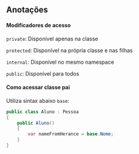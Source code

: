 ## Anotações
#### Modificadores de acesso

`private`:  Disponível apenas na classe

`protected`: Disponível na própria classe e nas filhas

`internal`: Disponível no mesmo namespace

`public`: Disponível para todos



#### Como acessar classe pai

Utiliza sintax abaixo `base`:

```csharp
public class Aluno : Pessoa
{
    public Aluno()
    {
        var nameFromHerance = base.Nome;
    }
}
```
